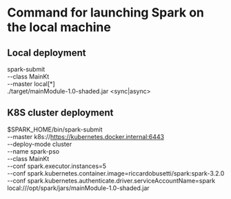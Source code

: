 # Command for launching Spark on the local machine

## Local deployment
spark-submit \
--class MainKt \
--master local[*] \
./target/mainModule-1.0-shaded.jar <sync|async>

## K8S cluster deployment
$SPARK_HOME/bin/spark-submit \
--master k8s://https://kubernetes.docker.internal:6443 \
--deploy-mode cluster \
--name spark-pso \
--class MainKt \
--conf spark.executor.instances=5 \
--conf spark.kubernetes.container.image=riccardobusetti/spark:spark-3.2.0 \
--conf spark.kubernetes.authenticate.driver.serviceAccountName=spark \
local:///opt/spark/jars/mainModule-1.0-shaded.jar